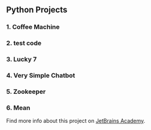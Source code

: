 ## Python Projects
### 1. Coffee Machine
### 2. test code
### 3. Lucky 7
### 4. Very Simple Chatbot
### 5. Zookeeper
### 6. Mean

Find more info about this project on [JetBrains Academy](https://www.jetbrains.com/academy/).
